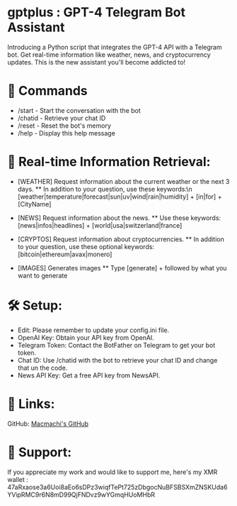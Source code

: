 # gptplus : GPT-4 Telegram Bot Assistant

Introducing a Python script that integrates the GPT-4 API with a Telegram bot. Get real-time information like weather, news, and cryptocurrency updates. This is the new assistant you'll become addicted to!

# 🚀 Commands
* /start - Start the conversation with the bot
* /chatid - Retrieve your chat ID
* /reset - Reset the bot's memory
* /help - Display this help message
  
# 📡 Real-time Information Retrieval:

* [WEATHER] Request information about the current weather or the next 3 days.
** In addition to your question, use these keywords:\n   [weather|temperature|forecast|sun|uv|wind|rain|humidity] + [in|for] + [CityName]  

* [NEWS] Request information about the news.
** Use these keywords: [news|infos|headlines] + [world|usa|switzerland|france]  

* [CRYPTOS] Request information about cryptocurrencies.
** In addition to your question, use these optional keywords: [bitcoin|ethereum|avax|monero]

* [IMAGES] Generates images
** Type [generate] + followed by what you want to generate

# 🛠 Setup:

* Edit: Please remember to update your config.ini file.
* OpenAI Key: Obtain your API key from OpenAI.
* Telegram Token: Contact the BotFather on Telegram to get your bot token.
* Chat ID: Use /chatid with the bot to retrieve your chat ID and change that un the code.
* News API Key: Get a free API key from NewsAPI.

# 🔗 Links:
GitHub: [Macmachi's GitHub](https://github.com/Macmachi )

# 💖 Support:
If you appreciate my work and would like to support me, here's my XMR wallet : 47aRxaose3a6Uoi8aEo6sDPz3wiqfTePt725zDbgocNuBFSBSXmZNSKUda6YVipRMC9r6N8mD99QjFNDvz9wYGmqHUoMHbR  
